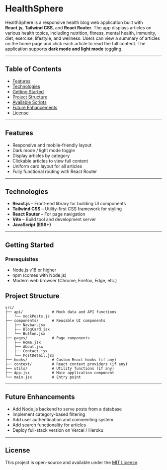 # HealthSphere

HealthSphere is a responsive health blog web application built with **React.js**, **Tailwind CSS**, and **React Router**. The app displays articles on various health topics, including nutrition, fitness, mental health, immunity, diet, exercise, lifestyle, and wellness. Users can view a summary of articles on the home page and click each article to read the full content. The application supports **dark mode and light mode** toggling.

---

## Table of Contents

* [Features](#features)
* [Technologies](#technologies)
* [Getting Started](#getting-started)
* [Project Structure](#project-structure)
* [Available Scripts](#available-scripts)
* [Future Enhancements](#future-enhancements)
* [License](#license)

---

## Features

* Responsive and mobile-friendly layout
* Dark mode / light mode toggle
* Display articles by category
* Clickable articles to view full content
* Uniform card layout for all articles
* Fully functional routing with React Router

---

## Technologies

* **React.js** – Front-end library for building UI components
* **Tailwind CSS** – Utility-first CSS framework for styling
* **React Router** – For page navigation
* **Vite** – Build tool and development server
* **JavaScript (ES6+)**

---

## Getting Started

### Prerequisites

* Node.js v18 or higher
* npm (comes with Node.js)
* Modern web browser (Chrome, Firefox, Edge, etc.)


## Project Structure

```
src/
├── api/             # Mock data and API functions
│   └── mockPosts.js
├── components/      # Reusable UI components
│   ├── Navbar.jsx
│   ├── BlogCard.jsx
│   └── Button.jsx
├── pages/           # Page components
│   ├── Home.jsx
│   ├── About.jsx
│   ├── Contact.jsx
│   └── PostDetail.jsx
├── hooks/           # Custom React hooks (if any)
├── context/         # React context providers (if any)
├── utils/           # Utility functions (if any)
├── App.jsx          # Main application component
└── main.jsx         # Entry point
```

---

## Future Enhancements

* Add Node.js backend to serve posts from a database
* Implement category-based filtering
* Add user authentication and commenting system
* Add search functionality for articles
* Deploy full-stack version on Vercel / Heroku

---

## License

This project is open-source and available under the [MIT License](LICENSE).
